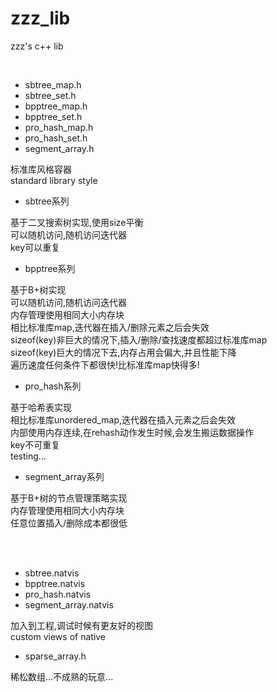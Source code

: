# zzz_lib
zzz's c++ lib  

<br/>

* sbtree_map.h
* sbtree_set.h
* bpptree_map.h
* bpptree_set.h
* pro_hash_map.h
* pro_hash_set.h
* segment_array.h

标准库风格容器<br/>
standard library style<br/>

* sbtree系列

基于二叉搜索树实现,使用size平衡<br/>
可以随机访问,随机访问迭代器<br/>
key可以重复<br/>

* bpptree系列

基于B+树实现<br/>
可以随机访问,随机访问迭代器<br/>
内存管理使用相同大小内存块<br/>
相比标准库map,迭代器在插入/删除元素之后会失效<br/>
sizeof(key)非巨大的情况下,插入/删除/查找速度都超过标准库map<br/>
sizeof(key)巨大的情况下去,内存占用会偏大,并且性能下降<br/>
遍历速度任何条件下都很快!比标准库map快得多!<br/>

* pro_hash系列

基于哈希表实现<br/>
相比标准库unordered_map,迭代器在插入元素之后会失效<br/>
内部使用内存连续,在rehash动作发生时候,会发生搬运数据操作<br/>
key不可重复<br/>
testing...<br/>

* segment_array系列

基于B+树的节点管理策略实现<br/>
内存管理使用相同大小内存块<br/>
任意位置插入/删除成本都很低<br/>

<br/>
<br/>

* sbtree.natvis
* bpptree.natvis
* pro_hash.natvis
* segment_array.natvis

加入到工程,调试时候有更友好的视图<br/>
custom views of native<br/>

* sparse_array.h

稀松数组...不成熟的玩意...<br/>